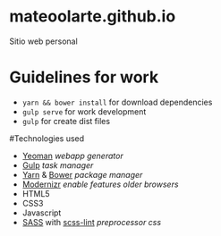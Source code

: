 # mateoolarte.github.io
Sitio web personal

# Guidelines for work
* `yarn && bower install` for download dependencies
* `gulp serve` for work development
* `gulp` for create dist files

#Technologies used
* [Yeoman](https://github.com/yeoman/generator-webapp "Yeoman webapp") *webapp generator*
* [Gulp](http://gulpjs.com/ "Gulpjs") *task manager*
* [Yarn](https://yarnpkg.com/ "Yarn package manager") & [Bower](https://bower.io/ "Bower package manager") *package manager*
* [Modernizr](https://modernizr.com/ "Modernizr") *enable features older browsers*
* HTML5
* CSS3
* Javascript
* [SASS](http://sass-lang.com/ "SASS") with [scss-lint](https://github.com/brigade/scss-lint "scss-lint") *preprocessor css*
